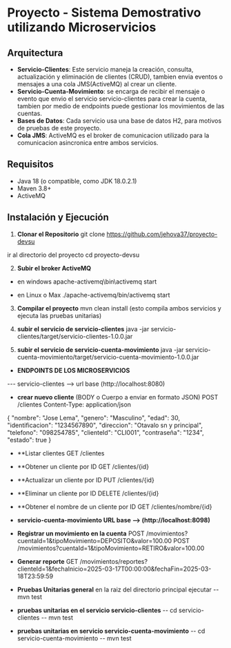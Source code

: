 # Proyecto - Sistema Demostrativo utilizando Microservicios

## Arquitectura
- **Servicio-Clientes**: Este servicio maneja la creación, consulta, actualización y eliminación de clientes (CRUD), 
  tambien envia eventos o mensajes a una cola JMS(ActiveMQ) al crear un cliente.
- **Servicio-Cuenta-Movimiento**: se encarga de recibir el mensaje o evento que envio el servicio servicio-clientes para crear la cuenta, tambien por medio de endpoints 
  puede gestionar los movimientos de las cuentas.
- **Bases de Datos**: Cada servicio usa una base de datos H2, para motivos de pruebas de este proyecto.
- **Cola JMS**: ActiveMQ es el broker de comunicacion utilizado para la comunicacion asincronica entre ambos servicios.

## Requisitos
- Java 18 (o compatible, como JDK 18.0.2.1)
- Maven 3.8+
- ActiveMQ 

## Instalación y Ejecución

1. **Clonar el Repositorio**
git clone https://github.com/jehova37/proyecto-devsu

ir al directorio del proyecto
cd proyecto-devsu

2. **Subir el broker ActiveMQ**
- en windows apache-activemq\bin\activemq start

- en Linux o Max ./apache-activemq/bin/activemq start

3. **Compilar el proyecto**
mvn clean install
(esto compila ambos servicios y ejecuta las pruebas unitarias)


4. **subir el servicio de servicio-clientes**
java -jar servicio-clientes/target/servicio-clientes-1.0.0.jar

5. **subir el servicio de servicio-cuenta-movimiento**
java -jar servicio-cuenta-movimiento/target/servicio-cuenta-movimiento-1.0.0.jar



- **ENDPOINTS DE LOS MICROSERVICIOS**

--- servicio-clientes --> url base (http://localhost:8080)

- **crear nuevo cliente**
(BODY o Cuerpo a enviar en formato JSON)
POST /clientes
Content-Type: application/json


{
    "nombre": "Jose Lema",
    "genero": "Masculino",
    "edad": 30,
    "identificacion": "1234567890",
    "direccion": "Otavalo sn y principal",
    "telefono": "098254785",
    "clienteId": "CLI001",
    "contraseña": "1234",
    "estado": true
}


- **Listar clientes 
GET /clientes

- **Obtener un cliente por ID
GET /clientes/{id}

- **Actualizar un cliente por ID
PUT /clientes/{id}

- **Eliminar un cliente por ID
DELETE /clientes/{id}

- **Obtener el nombre de un cliente por ID
GET /clientes/nombre/{id}



- **servicio-cuenta-movimiento URL base --> (http://localhost:8098)**

- **Registrar un movimiento en la cuenta**
POST /movimientos?cuentaId=1&tipoMovimiento=DEPOSITO&valor=100.00
POST /movimientos?cuentaId=1&tipoMovimiento=RETIRO&valor=100.00

- **Generar reporte**
GET /movimientos/reportes?clienteId=1&fechaInicio=2025-03-17T00:00:00&fechaFin=2025-03-18T23:59:59


- **Pruebas Unitarias general**
en la raiz del directorio principal ejecutar
-- mvn test
 
- **pruebas unitarias en el servicio servicio-clientes**
-- cd servicio-clientes
-- mvn test


- **pruebas unitarias en servicio servicio-cuenta-movimiento**
-- cd servicio-cuenta-movimiento
-- mvn test



